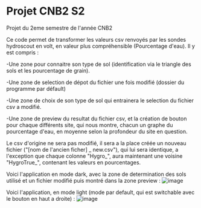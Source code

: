 # Projet CNB2 S2
 Projet du 2eme semestre de l'année CNB2
 


 Ce code permet de transformer les valeurs csv renvoyés par les sondes hydroscout en volt, en valeur plus compréhensible (Pourcentage d'eau).
Il y est compris :

-Une zone pour connaitre son type de sol (identification via le triangle des sols et les pourcentage de grain).

-Une zone de selection de dépot du fichier une fois modifié (dossier du programme par défault)

-Une zone de choix de son type de sol qui entrainera le selection du fichier csv a modifié.

-Une zone de preview du resultat du fichier csv, et la création de bouton pour chaque différents site, qui nous montre, chacun un graphe du pourcentage d'eau, en moyenne selon la profondeur du site en question.


Le csv d'origine ne sera pas modifié, il sera a la place créée un nouveau fichier ("[nom de l'ancien ficher] _ new.csv"), qui lui sera identique, a l'exception que chaque colonne "Hygro_", aura maintenant une voisine "HygroTrue_", contenant les valeurs en pourcentages.

Voici l'application en mode dark, avec la zone de determination des sols utilisé et un fichier modifié puis montré dans la zone preview :
![image](https://github.com/ServaLJaycE/Projet-CNB2-S2/assets/105350341/968ab8df-b370-498b-a84a-d37bd5a5eb86)




Voici l'application, en mode light (mode par default, qui est switchable avec le bouton en haut a droite) :
![image](https://github.com/ServaLJaycE/Projet-CNB2-S2/assets/105350341/cdb5c186-f1b6-456b-aee6-8a9384dc696c)

